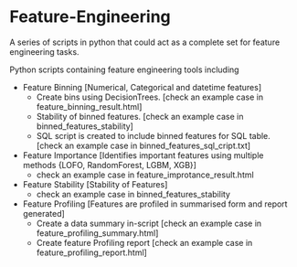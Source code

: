 # Feature-Engineering
A series of scripts in python that could act as a complete set for feature engineering tasks. 

Python scripts containing feature engineering tools including

- Feature Binning [Numerical, Categorical and datetime features]
  - Create bins using DecisionTrees. [check an example case in feature_binning_result.html]
  - Stability of binned features. [check an example case in binned_features_stability]
  - SQL script is created to include binned features for SQL table. [check an example case in binned_features_sql_cript.txt] 
- Feature Importance [Identifies important features using multiple methods {LOFO, RandomForest, LGBM, XGB}]
  - check an example case in feature_improtance_result.html
- Feature Stability [Stability of Features]
  - check an example case in binned_features_stability
- Feature Profiling [Features are profiled in summarised form and report generated]
  - Create a data summary in-script [check an example case in feature_profiling_summary.html]
  - Create feature Profiling report [check an example case in feature_profiling_report.html]
